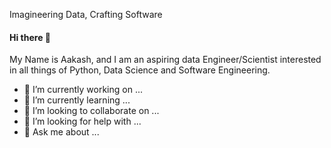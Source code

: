Imagineering Data, Crafting Software
#### Hi there 👋 
My Name is Aakash, and I am an aspiring data Engineer/Scientist interested in all things of Python, Data Science and Software Engineering.

- 🔭 I’m currently working on ...
- 🌱 I’m currently learning ...
- 👯 I’m looking to collaborate on ...
- 🤔 I’m looking for help with ...
- 💬 Ask me about ...
